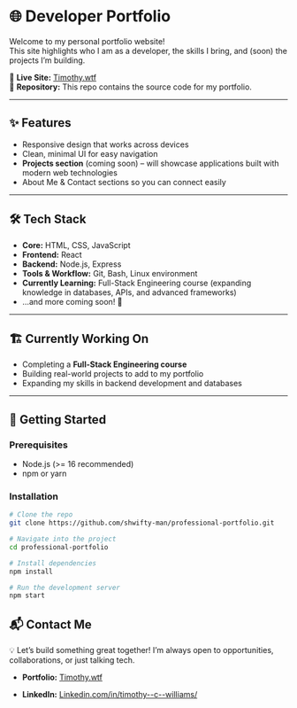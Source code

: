 # 🌐 Developer Portfolio  

Welcome to my personal portfolio website!  
This site highlights who I am as a developer, the skills I bring, and (soon) the projects I’m building.  

🔗 **Live Site:** [Timothy.wtf](https://Timothy.wtf)  
📂 **Repository:** This repo contains the source code for my portfolio.  

---

## ✨ Features  
- Responsive design that works across devices  
- Clean, minimal UI for easy navigation  
- **Projects section** (coming soon) – will showcase applications built with modern web technologies  
- About Me & Contact sections so you can connect easily  

---

## 🛠️ Tech Stack  
- **Core:** HTML, CSS, JavaScript  
- **Frontend:** React  
- **Backend:** Node.js, Express  
- **Tools & Workflow:** Git, Bash, Linux environment  
- **Currently Learning:** Full-Stack Engineering course (expanding knowledge in databases, APIs, and advanced frameworks)  
- …and more coming soon! 🚀  

---

## 🏗️ Currently Working On  
- Completing a **Full-Stack Engineering course**  
- Building real-world projects to add to my portfolio  
- Expanding my skills in backend development and databases  

---

## 🚀 Getting Started  

### Prerequisites  
- Node.js (>= 16 recommended)  
- npm or yarn  

### Installation  
```bash
# Clone the repo
git clone https://github.com/shwifty-man/professional-portfolio.git

# Navigate into the project
cd professional-portfolio

# Install dependencies
npm install  

# Run the development server
npm start  

```


## 📬 Contact Me  
💡 Let’s build something great together! I’m always open to opportunities, collaborations, or just talking tech.  

- **Portfolio:** [Timothy.wtf](https://Timothy.wtf)  

- **LinkedIn:** [Linkedin.com/in/timothy--c--williams/](https://www.linkedin.com/in/timothy--c--williams/)